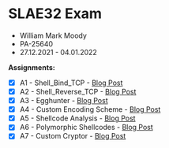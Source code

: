 # SLAE32 Exam
- William Mark Moody
- PA-25640
- 27.12.2021 - 04.01.2022

**Assignments:**
- [x] A1 - Shell_Bind_TCP - [Blog Post](https://williammoody.com/slae32/1)
- [x] A2 - Shell_Reverse_TCP - [Blog Post](https://williammoody.com/slae32/2)
- [x] A3 - Egghunter - [Blog Post](https://williammoody.com/slae32/3)
- [x] A4 - Custom Encoding Scheme - [Blog Post](https://williammoody.com/slae32/4)
- [x] A5 - Shellcode Analysis - [Blog Post](https://williammoody.com/slae32/5)
- [x] A6 - Polymorphic Shellcodes - [Blog Post](https://williammoody.com/slae32/6)
- [x] A7 - Custom Cryptor - [Blog Post](https://williammoody.com/slae32/7)
